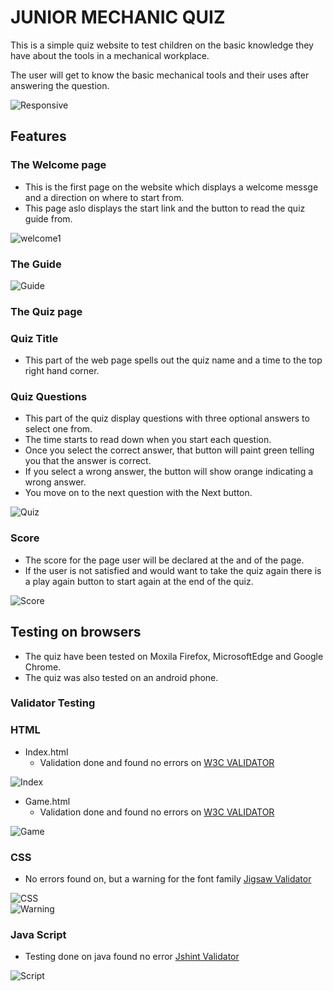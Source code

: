 # JUNIOR MECHANIC QUIZ

This is a simple quiz website to test children on the basic knowledge they have about the tools in a mechanical workplace.

The user will get to know the basic mechanical tools and their uses after answering the question.

![Responsive](assets/doc/images/Responsive.png)


## Features
 ### The Welcome page
   * This is the first page on the website which displays a welcome messge and a direction on where to start from.
   * This page aslo displays the start link and the button to read the quiz guide from.


![welcome1](assets/doc/images/welcome1.png)

  ### The Guide
  
  ![Guide](assets/doc/images/Guide.png)


  ### The Quiz page
   ### Quiz Title
   * This part of the web page spells out the quiz name and a time to the top right hand corner.

   ### Quiz Questions 
   * This part of the quiz display questions with three optional answers to select one from. 
   * The time starts to read down when you start each question.
   * Once you select the correct answer, that button will paint green telling you that the answer is correct.
   * If you select a wrong answer, the button will show orange indicating a wrong answer.
   * You move on to the next question with the Next button.


![Quiz](assets/doc/images/Quiz.png)


 ### Score
  * The score for the page user will be declared at the and of the page.
  * If the user is not satisfied and would want to take the quiz again there is a play again button to start again at the end of the quiz.

![Score](assets/doc/images/Score.png)  

## Testing on browsers
  * The quiz have been tested on Moxila Firefox, MicrosoftEdge and Google Chrome. 
  * The quiz was also tested on an android phone. 


### Validator Testing
### HTML
 * Index.html
   * Validation done and found no errors on [W3C VALIDATOR](https://validator.w3.org/nu/#textarea)

![Index](assets/doc/images/Index.png)

 * Game.html 
   * Validation done and found no errors on [W3C VALIDATOR](https://validator.w3.org/nu/#textarea)

![Game](assets/doc/images/Game.png)


### CSS 
  * No errors found on, but a warning for the font family [Jigsaw Validator](https://jigsaw.w3.org/css-validator/validator)

![CSS](assets/doc/images/CSS.png)  
![Warning](assets/doc/images/Warning.png)


### Java Script
  * Testing done on java found no error [Jshint Validator](https://jshint.com/)

![Script](assets/doc/images/Script.png)  



   